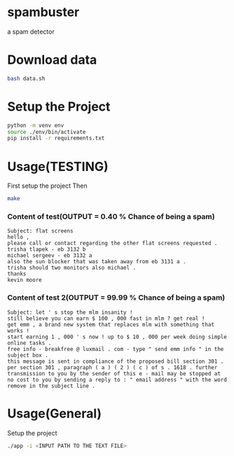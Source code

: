 # spambuster
a spam detector 


# Download data
```sh
bash data.sh
```

# Setup the Project
```sh
python -m venv env
source ./env/bin/activate
pip install -r requirements.txt
```

# Usage(TESTING)
First setup the project
Then

```sh
make
```
### Content of test(OUTPUT = 0.40 % Chance of being a spam)
```vi
Subject: flat screens
hello ,
please call or contact regarding the other flat screens requested .
trisha tlapek - eb 3132 b
michael sergeev - eb 3132 a
also the sun blocker that was taken away from eb 3131 a .
trisha should two monitors also michael .
thanks
kevin moore
```
### Content of test 2(OUTPUT = 99.99 % Chance of being a spam)
```vi
Subject: let ' s stop the mlm insanity !
still believe you can earn $ 100 , 000 fast in mlm ? get real !
get emm , a brand new system that replaces mlm with something that works !
start earning 1 , 000 ' s now ! up to $ 10 , 000 per week doing simple online tasks .
free info - breakfree @ luxmail . com - type " send emm info " in the subject box .
this message is sent in compliance of the proposed bill section 301 . per section 301 , paragraph ( a ) ( 2 ) ( c ) of s . 1618 . further transmission to you by the sender of this e - mail may be stopped at no cost to you by sending a reply to : " email address " with the word remove in the subject line .
```

# Usage(General)
Setup the project
```sh
./app -i <INPUT PATH TO THE TEXT FILE>
```
